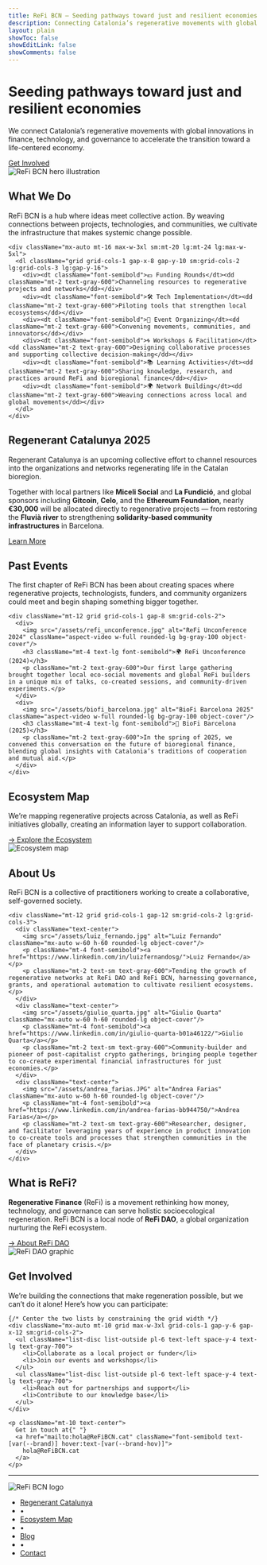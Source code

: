 ```yaml
---
title: ReFi BCN — Seeding pathways toward just and resilient economies
description: Connecting Catalonia’s regenerative movements with global innovations in finance, technology, and governance to accelerate the transition toward a life-centered economy.
layout: plain
showToc: false
showEditLink: false
showComments: false
---
```


<div className="py-12 sm:py-24">
  <div className="mx-auto max-w-7xl px-6 lg:px-8">
    <div className="grid grid-cols-1 gap-8 lg:grid-cols-2 lg:items-center">
      <div className="text-left">
        <h1 className="text-balance text-5xl font-semibold tracking-tight text-gray-900 sm:text-6xl">
          Seeding pathways toward just and resilient economies
        </h1>
        <p className="mt-8 text-pretty text-lg text-gray-600 sm:text-xl/8">
          We connect Catalonia’s regenerative movements with global innovations in finance, 
          technology, and governance to accelerate the transition toward a life-centered economy.
        </p>
        <div className="mt-10 flex items-center gap-x-6">
          <a href="#get-involved" className="rounded-md bg-orange-400 px-3.5 py-2.5 text-sm font-semibold text-white shadow hover:bg-orange-300">
            Get Involved
          </a>
        </div>
      </div>
      <div className="sm:px-6 lg:px-0">
        <img src="/assets/hero_home.png" alt="ReFi BCN hero illustration" className="w-full rounded-lg object-cover"/>
      </div>
    </div>
  </div>
</div>


<div className="py-12 sm:py-24">
  <div className="mx-auto max-w-7xl px-6 lg:px-8">
    <div className="mx-auto max-w-3xl lg:text-center">
      <h2 className="text-4xl font-semibold tracking-tight text-gray-900 sm:text-5xl">What We Do</h2>
      <p className="mt-6 text-lg/8 text-gray-600">
        ReFi BCN is a hub where ideas meet collective action. By weaving connections between projects, 
        technologies, and communities, we cultivate the infrastructure that makes systemic change possible.
      </p>
    </div>

    <div className="mx-auto mt-16 max-w-3xl sm:mt-20 lg:mt-24 lg:max-w-5xl">
      <dl className="grid grid-cols-1 gap-x-8 gap-y-10 sm:grid-cols-2 lg:grid-cols-3 lg:gap-y-16">
        <div><dt className="font-semibold">💶 Funding Rounds</dt><dd className="mt-2 text-gray-600">Channeling resources to regenerative projects and networks</dd></div>
        <div><dt className="font-semibold">🛠️ Tech Implementation</dt><dd className="mt-2 text-gray-600">Piloting tools that strengthen local ecosystems</dd></div>
        <div><dt className="font-semibold">🤝 Event Organizing</dt><dd className="mt-2 text-gray-600">Convening movements, communities, and innovators</dd></div>
        <div><dt className="font-semibold">🌀 Workshops & Facilitation</dt><dd className="mt-2 text-gray-600">Designing collaborative processes and supporting collective decision-making</dd></div>
        <div><dt className="font-semibold">📚 Learning Activities</dt><dd className="mt-2 text-gray-600">Sharing knowledge, research, and practices around ReFi and bioregional finance</dd></div>
        <div><dt className="font-semibold">🌍 Network Building</dt><dd className="mt-2 text-gray-600">Weaving connections across local and global movements</dd></div>
      </dl>
    </div>
  </div>
</div>


<div className="bg-orange-50 py-12 sm:py-24 my-12">
  <div className="mx-auto max-w-7xl px-6 lg:px-8">
    <div className="mx-auto max-w-3xl lg:text-center">
      <h2 className="text-3xl font-semibold tracking-tight text-gray-900 sm:text-4xl">Regenerant Catalunya 2025</h2>
      <p className="mt-6 text-lg/8 text-gray-600 italic">
        Regenerant Catalunya is an upcoming collective effort to channel resources into the 
        organizations and networks regenerating life in the Catalan bioregion.
      </p>
      <p className="mt-6 text-lg/8 text-gray-600">
        Together with local partners like <strong>Miceli Social</strong> and <strong>La Fundició</strong>, and global sponsors including 
        <strong> Gitcoin</strong>, <strong>Celo</strong>, and the <strong>Ethereum Foundation</strong>, nearly 
        <strong> €30,000</strong> will be allocated directly to regenerative projects — from restoring the 
        <strong> Fluvià river</strong> to strengthening <strong>solidarity-based community infrastructures</strong> in Barcelona.
      </p>
      <div className="mt-10 flex items-center justify-center gap-x-6"> 
          <a href="#get-involved" className="rounded-md bg-orange-400 px-3.5 py-2.5 text-sm font-semibold text-white shadow hover:bg-orange-300">
            Learn More
          </a> 
        </div>
    </div>
  </div>
</div>


<div className="py-12 sm:py-24">
  <div className="mx-auto max-w-7xl px-6 lg:px-8">
    <h2 className="text-4xl font-semibold tracking-tight text-gray-900 sm:text-5xl lg:text-center">Past Events</h2>
    <p className="mt-6 text-lg/8 text-gray-600 lg:text-center">
      The first chapter of ReFi BCN has been about creating spaces where regenerative projects, technologists, funders, and community organizers could meet and begin shaping something bigger together.
    </p>

    <div className="mt-12 grid grid-cols-1 gap-8 sm:grid-cols-2">
      <div>
        <img src="/assets/refi_unconference.jpg" alt="ReFi Unconference 2024" className="aspect-video w-full rounded-lg bg-gray-100 object-cover"/>
        <h3 className="mt-4 text-lg font-semibold">🌍 ReFi Unconference (2024)</h3>
        <p className="mt-2 text-gray-600">Our first large gathering brought together local eco-social movements and global ReFi builders in a unique mix of talks, co-created sessions, and community-driven experiments.</p>
      </div>
      <div>
        <img src="/assets/biofi_barcelona.jpg" alt="BioFi Barcelona 2025" className="aspect-video w-full rounded-lg bg-gray-100 object-cover"/>
        <h3 className="mt-4 text-lg font-semibold">🌱 BioFi Barcelona (2025)</h3>
        <p className="mt-2 text-gray-600">In the spring of 2025, we convened this conversation on the future of bioregional finance, blending global insights with Catalonia’s traditions of cooperation and mutual aid.</p>
      </div>
    </div>
  </div>
</div>


<div className="py-12 sm:py-24">
  <div className="mx-auto max-w-7xl px-6 lg:px-8">
    <div className="grid grid-cols-1 gap-8 lg:grid-cols-2 lg:items-center">
      <div>
        <h2 className="text-4xl font-semibold tracking-tight text-gray-900 sm:text-5xl">Ecosystem Map</h2>
        <p className="mt-6 text-lg/8 text-gray-600">We’re mapping regenerative projects across Catalonia, as well as ReFi initiatives globally, creating an information layer to support collaboration.</p>
        <div className="mt-6">
          <a href="#explore-ecosystem" className="font-semibold text-[var(--brand)] hover:text-[var(--brand-hov)]">→ Explore the Ecosystem</a>
        </div>
      </div>
      <div>
        <img src="/assets/ecosystem_map.png" alt="Ecosystem map" className="w-full rounded-lg object-cover"/>
      </div>
    </div>
  </div>
</div>


<div className="py-12 sm:py-24">
  <div className="mx-auto max-w-7xl px-6 lg:px-8">
    <h2 className="text-4xl font-semibold tracking-tight text-gray-900 sm:text-5xl lg:text-center">About Us</h2>
    <p className="mt-6 text-lg/8 text-gray-600 lg:text-center">ReFi BCN is a collective of practitioners working to create a collaborative, self-governed society.</p>

    <div className="mt-12 grid grid-cols-1 gap-12 sm:grid-cols-2 lg:grid-cols-3">
      <div className="text-center">
        <img src="/assets/luiz_fernando.jpg" alt="Luiz Fernando" className="mx-auto w-60 h-60 rounded-lg object-cover"/>
        <p className="mt-4 font-semibold"><a href="https://www.linkedin.com/in/luizfernandosg/">Luiz Fernando</a></p>
        <p className="mt-2 text-sm text-gray-600">Tending the growth of regenerative networks at ReFi DAO and ReFi BCN, harnessing governance, grants, and operational automation to cultivate resilient ecosystems.</p>
      </div>
      <div className="text-center">
        <img src="/assets/giulio_quarta.jpg" alt="Giulio Quarta" className="mx-auto w-60 h-60 rounded-lg object-cover"/>
        <p className="mt-4 font-semibold"><a href="https://www.linkedin.com/in/giulio-quarta-b01a46122/">Giulio Quarta</a></p>
        <p className="mt-2 text-sm text-gray-600">Community-builder and pioneer of post-capitalist crypto gatherings, bringing people together to co-create experimental financial infrastructures for just economies.</p>
      </div>
      <div className="text-center">
        <img src="/assets/andrea_farias.JPG" alt="Andrea Farias" className="mx-auto w-60 h-60 rounded-lg object-cover"/>
        <p className="mt-4 font-semibold"><a href="https://www.linkedin.com/in/andrea-farias-bb944750/">Andrea Farias</a></p>
        <p className="mt-2 text-sm text-gray-600">Researcher, designer, and facilitator leveraging years of experience in product innovation to co-create tools and processes that strengthen communities in the face of planetary crisis.</p>
      </div>
    </div>
  </div>
</div>


<div className="py-12 sm:py-24">
  <div className="mx-auto max-w-7xl px-6 lg:px-8">
    <div className="grid grid-cols-1 gap-8 lg:grid-cols-2 lg:items-center">
      <div>
        <h2 className="text-4xl font-semibold tracking-tight text-gray-900 sm:text-5xl">What is ReFi?</h2>
        <p className="mt-6 text-lg/8 text-gray-600"><strong>Regenerative Finance</strong> (ReFi) is a movement rethinking how money, technology, and governance can serve holistic socioecological regeneration. ReFi BCN is a local node of <strong>ReFi DAO</strong>, a global organization nurturing the ReFi ecosystem.</p>
        <div className="mt-6">
          <a href="#about-refi-dao" className="font-semibold text-[var(--brand)] hover:text-[var(--brand-hov)]">→ About ReFi DAO</a>
        </div>
      </div>
      <div>
        <img src="/assets/refi_dao.png" alt="ReFi DAO graphic" className="w-full rounded-lg object-cover"/>
      </div>
    </div>
  </div>
</div>

<div id="get-involved" className="py-12 sm:py-16">
  <div className="mx-auto max-w-7xl px-6 lg:px-8">
    <div className="mx-auto max-w-3xl text-center">
      <h2 className="text-4xl font-semibold tracking-tight text-gray-900 sm:text-5xl">Get Involved</h2>
      <p className="mt-6 text-lg/8 text-gray-600">
        We’re building the connections that make regeneration possible, but we can’t do it alone! Here’s how you can participate:
      </p>
    </div>

    {/* Center the two lists by constraining the grid width */}
    <div className="mx-auto mt-10 grid max-w-3xl grid-cols-1 gap-y-6 gap-x-12 sm:grid-cols-2">
      <ul className="list-disc list-outside pl-6 text-left space-y-4 text-lg text-gray-700">
        <li>Collaborate as a local project or funder</li>
        <li>Join our events and workshops</li>
      </ul>
      <ul className="list-disc list-outside pl-6 text-left space-y-4 text-lg text-gray-700">
        <li>Reach out for partnerships and support</li>
        <li>Contribute to our knowledge base</li>
      </ul>
    </div>

    <p className="mt-10 text-center">
      Get in touch at{" "}
      <a href="mailto:hola@ReFiBCN.cat" className="font-semibold text-[var(--brand)] hover:text-[var(--brand-hov)]">
        hola@ReFiBCN.cat
      </a>
    </p>
  </div>
</div>

---

<section className="theme-footer relative z-10 border-t border-gray-200 theme-bg-main -mb-10 sm:-mb-16">
  <div className="mx-auto max-w-7xl px-6 lg:px-12 pt-16 pb-0">
    <div className="flex flex-col items-center gap-4">
      <img src="/assets/ReFiBCN.png" alt="ReFi BCN logo" className="h-32 w-32" />
      <nav aria-label="Site links">
        <ul className="flex flex-wrap items-center justify-center gap-x-3 gap-y-1 text-sm md:text-base leading-6 text-gray-700">
          <li><a href="/regenerant-cat" className="hover:text-grey-500">Regenerant Catalunya</a></li>
          <li className="text-gray-300 select-none">•</li>
          <li><a href="https://refibcn.cat/Home_CAT" className="hover:text-grey-500">Ecosystem Map</a></li>
          <li className="text-gray-300 select-none">•</li>
          <li><a href="/blog" className="hover:text-grey-500">Blog</a></li>
          <li className="text-gray-300 select-none">•</li>
          <li><a href="mailto:hola@ReFiBCN.cat" className="hover:text-grey-500">Contact</a></li>
        </ul>
      </nav>
    </div>
  </div>
</section>


